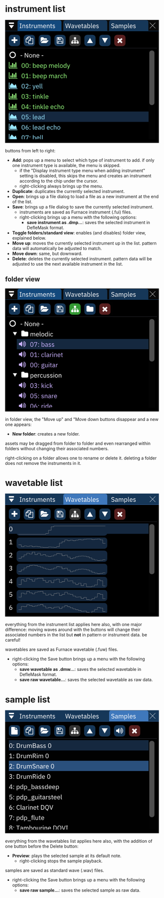 # instrument list

![instruments window](instruments.png)

buttons from left to right:

- **Add**: pops up a menu to select which type of instrument to add. if only one instrument type is available, the menu is skipped.
  - if the "Display instrument type menu when adding instrument" setting is disabled, this skips the menu and creates an instrument according to the chip under the cursor.
  - right-clicking always brings up the menu.
- **Duplicate**: duplicates the currently selected instrument.
- **Open**: brings up a file dialog to load a file as a new instrument at the end of the list.
- **Save**: brings up a file dialog to save the currently selected instrument.
  - instruments are saved as Furnace instrument (.fui) files.
  - right-clicking brings up a menu with the following options:
    - **save instrument as .dmp...**: saves the selected instrument in DefleMask format.
- **Toggle folders/standard view**: enables (and disables) folder view, explained below.
- **Move up**: moves the currently selected instrument up in the list. pattern data will automatically be adjusted to match.
- **Move down**: same, but downward.
- **Delete**: deletes the currently selected instrument. pattern data will be adjusted to use the next available instrument in the list.

## folder view

![instruments window in folder view](instruments-folder.png)

in folder view, the "Move up" and "Move down buttons disappear and a new one appears:
- **New folder**: creates a new folder.

assets may be dragged from folder to folder and even rearranged within folders without changing their associated numbers.

right-clicking on a folder allows one to rename or delete it. deleting a folder does not remove the instruments in it.

# wavetable list

![wavetables window](wavetables.png)

everything from the instrument list applies here also, with one major difference: moving waves around with the buttons will change their associated numbers in the list but **not** in pattern or instrument data. be careful!

wavetables are saved as Furnace wavetable (.fuw) files. 

- right-clicking the Save button brings up a menu with the following options:
  - **save wavetable as .dmw...**: saves the selected wavetable in DefleMask format.
  - **save raw wavetable...**: saves the selected wavetable as raw data.

# sample list

![samples window](samples.png)

everything from the wavetables list applies here also, with the addition of one button before the Delete button:
- **Preview**: plays the selected sample at its default note.
  - right-clicking stops the sample playback.

samples are saved as standard wave (.wav) files.

- right-clicking the Save button brings up a menu with the following options:
  - **save raw sample...**: saves the selected sample as raw data.
